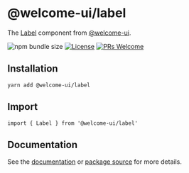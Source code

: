 # @welcome-ui/label

The [Label](http://welcome-ui.com/components/label) component from [@welcome-ui](http://welcome-ui.com).

![npm bundle size](https://img.shields.io/bundlephobia/minzip/@welcome-ui/label) [![License](https://img.shields.io/npm/l/welcome-ui.svg)](https://github.com/WTTJ/welcome-ui/blob/master/LICENSE) [![PRs Welcome](https://img.shields.io/badge/PRs-welcome-mediumspringgreen.svg)](ttps://github.com/WTTJ/welcome-ui/blob/master/CONTRIBUTING.md)

## Installation

    yarn add @welcome-ui/label

## Import

    import { Label } from '@welcome-ui/label'

## Documentation

See the [documentation](http://welcome-ui.com/components/label) or [package source](https://github.com/WTTJ/welcome-ui/tree/master/packages/Label) for more details.
